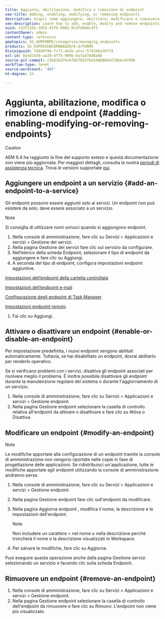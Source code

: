 ```yaml
---
title: Aggiunta, abilitazione, modifica o rimozione di endpoint
seo-title: Adding, enabling, modifying, or removing endpoints
description: Scopri come aggiungere, abilitare, modificare e rimuovere gli endpoint.
seo-description: Learn how to add, enable, modify and remove endpoints.
uuid: c53f225b-3d55-42f6-8982-0cd7dde0c4f5
contentOwner: admin
content-type: reference
geptopics: SG_AEMFORMS/categories/managing_endpoints
products: SG_EXPERIENCEMANAGER/6.4/FORMS
discoiquuid: 7d0d4f96-fc72-4e2b-a2cc-5741b0a30f74
exl-id: 8aed1439-aa39-4f75-909b-6a7ad7840a08
source-git-commit: c5b816d74c6f02f85476d16868844f39b4c47996
workflow-type: tm+mt
source-wordcount: '407'
ht-degree: 1%

---
```


# Aggiunta, abilitazione, modifica o rimozione di endpoint {#adding-enabling-modifying-or-removing-endpoints}

>[!CAUTION]
>
>AEM 6.4 ha raggiunto la fine del supporto esteso e questa documentazione non viene più aggiornata. Per maggiori dettagli, consulta la nostra [periodi di assistenza tecnica](https://helpx.adobe.com/it/support/programs/eol-matrix.html). Trova le versioni supportate [qui](https://experienceleague.adobe.com/docs/).

## Aggiungere un endpoint a un servizio {#add-an-endpoint-to-a-service}

Gli endpoint possono essere aggiunti solo ai servizi. Un endpoint non può esistere da solo; deve essere associato a un servizio.

>[!NOTE]
>
>Si consiglia di utilizzare nomi univoci quando si aggiungono endpoint.

1. Nella console di amministrazione, fare clic su Servizi > Applicazioni e servizi > Gestione dei servizi.
1. Nella pagina Gestione dei servizi fare clic sul servizio da configurare.
1. Nell’elenco della scheda Endpoint, selezionare il tipo di endpoint da aggiungere e fare clic su Aggiungi.
1. A seconda del tipo di endpoint, configura impostazioni endpoint aggiuntive.

[Impostazioni dell’endpoint della cartella controllata](/help/forms/using/admin-help/configuring-watched-folder-endpoints.md#watched-folder-endpoint-settings)

[Impostazioni dell’endpoint e-mail](/help/forms/using/admin-help/configuring-email-endpoints.md#email-endpoint-settings)

[Configurazione degli endpoint di Task Manager](/help/forms/using/admin-help/configuring-task-manager-endpoints.md#configuring-task-manager-endpoints)

[Impostazioni endpoint remoto](/help/forms/using/admin-help/configuring-remoting-endpoints.md#remoting-endpoint-settings)

1. Fai clic su Aggiungi.

## Attivare o disattivare un endpoint {#enable-or-disable-an-endpoint}

Per impostazione predefinita, i nuovi endpoint vengono abilitati automaticamente. Tuttavia, se hai disabilitato un endpoint, dovrai abilitarlo per renderlo operativo.

Se si verificano problemi con i servizi, disattiva gli endpoint associati per risolvere meglio il problema. È inoltre possibile disattivare gli endpoint durante la manutenzione regolare del sistema o durante l&#39;aggiornamento di un servizio.

1. Nella console di amministrazione, fare clic su Servizi > Applicazioni e servizi > Gestione endpoint.
1. Nella pagina Gestione endpoint selezionare la casella di controllo relativa all&#39;endpoint da attivare o disattivare e fare clic su Attiva o Disattiva.

## Modificare un endpoint {#modify-an-endpoint}

>[!NOTE]
>
>Le modifiche apportate alla configurazione di un endpoint tramite la console di amministrazione non vengono riportate nelle copie in fase di progettazione delle applicazioni. Se ridistribuisci un&#39;applicazione, tutte le modifiche apportate agli endpoint utilizzando la console di amministrazione andranno perse.

1. Nella console di amministrazione, fare clic su Servizi > Applicazioni e servizi > Gestione endpoint.
1. Nella pagina Gestione endpoint fare clic sull&#39;endpoint da modificare.
1. Nella pagina Aggiorna endpoint , modifica il nome, la descrizione e le impostazioni dell&#39;endpoint.

   >[!NOTE]
   >
   >Non includere un carattere &lt; nel nome o nella descrizione perché troncherà il nome o la descrizione visualizzati in Workspace.

1. Per salvare le modifiche, fare clic su Aggiorna.

Puoi eseguire questa operazione anche dalla pagina Gestione servizi selezionando un servizio e facendo clic sulla scheda Endpoint.

## Rimuovere un endpoint {#remove-an-endpoint}

1. Nella console di amministrazione, fare clic su Servizi > Applicazioni e servizi > Gestione endpoint.
1. Nella pagina Gestione endpoint selezionare la casella di controllo dell&#39;endpoint da rimuovere e fare clic su Rimuovi. L&#39;endpoint non viene più visualizzato.
